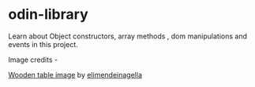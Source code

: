 # odin-library

Learn about Object constructors, array methods , dom manipulations and events in this project.

Image credits - 

[Wooden table image](https://unsplash.com/photos/white-book-page-on-brown-wooden-table-X-sxo5qHbyw) by  [elimendeinagella](https://unsplash.com/@elimendeinagella)


